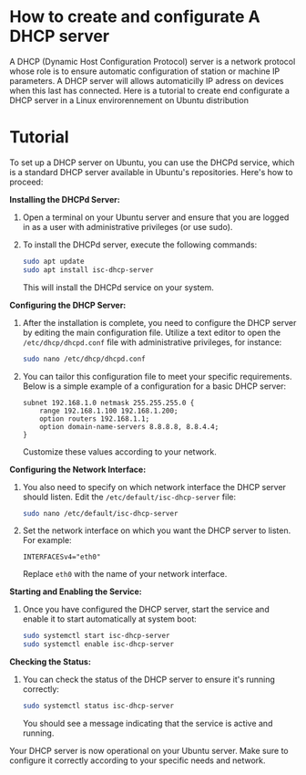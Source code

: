 <h1>How to create and configurate A DHCP server</h1>

A DHCP (Dynamic Host Configuration Protocol) server is a network protocol whose role is to ensure automatic configuration of station or machine IP parameters. A DHCP server will allows automaticilly IP adress on devices when this last has connected. Here is a tutorial to create end configurate a DHCP server in a Linux envirorennement on Ubuntu distribution

<h1>Tutorial</h1>
To set up a DHCP server on Ubuntu, you can use the DHCPd service, which is a standard DHCP server available in Ubuntu's repositories. Here's how to proceed:

**Installing the DHCPd Server:**

1. Open a terminal on your Ubuntu server and ensure that you are logged in as a user with administrative privileges (or use sudo).

2. To install the DHCPd server, execute the following commands:

   ```bash
   sudo apt update
   sudo apt install isc-dhcp-server
   ```

   This will install the DHCPd service on your system.

**Configuring the DHCP Server:**

1. After the installation is complete, you need to configure the DHCP server by editing the main configuration file. Utilize a text editor to open the `/etc/dhcp/dhcpd.conf` file with administrative privileges, for instance:

   ```bash
   sudo nano /etc/dhcp/dhcpd.conf
   ```

2. You can tailor this configuration file to meet your specific requirements. Below is a simple example of a configuration for a basic DHCP server:

   ```dhcp
   subnet 192.168.1.0 netmask 255.255.255.0 {
       range 192.168.1.100 192.168.1.200;
       option routers 192.168.1.1;
       option domain-name-servers 8.8.8.8, 8.8.4.4;
   }
   ```
   Customize these values according to your network.

**Configuring the Network Interface:**

1. You also need to specify on which network interface the DHCP server should listen. Edit the `/etc/default/isc-dhcp-server` file:

   ```bash
   sudo nano /etc/default/isc-dhcp-server
   ```

2. Set the network interface on which you want the DHCP server to listen. For example:

   ```dhcp
   INTERFACESv4="eth0"
   ```

   Replace `eth0` with the name of your network interface.

**Starting and Enabling the Service:**

1. Once you have configured the DHCP server, start the service and enable it to start automatically at system boot:

   ```bash
   sudo systemctl start isc-dhcp-server
   sudo systemctl enable isc-dhcp-server
   ```

**Checking the Status:**

1. You can check the status of the DHCP server to ensure it's running correctly:

   ```bash
   sudo systemctl status isc-dhcp-server
   ```

   You should see a message indicating that the service is active and running.

Your DHCP server is now operational on your Ubuntu server. Make sure to configure it correctly according to your specific needs and network.
